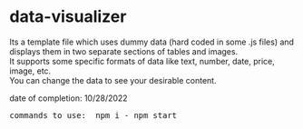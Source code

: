 # data-visualizer
Its a template file which uses dummy data (hard coded in some .js files) and displays them in two separate sections of tables and images.\
It supports some specific formats of data like text, number, date, price, image, etc.\
You can change the data to see your desirable content.

date of completion: 10/28/2022
<pre>commands to use:  npm i - npm start</pre>

